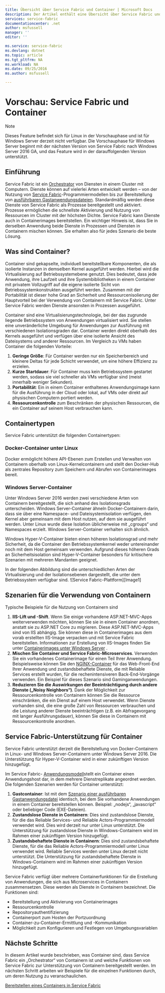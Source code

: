 ```yaml
---
title: Übersicht über Service Fabric und Container | Microsoft Docs
description: Der Artikel enthält eine Übersicht über Service Fabric und die Nutzung von Containern zur Bereitstellung von Microserviceanwendungen. Im Artikel wird beschrieben, wie Container verwendet werden können und welche Funktionen in Service Fabric verfügbar sind.
services: service-fabric
documentationcenter: .net
author: msfussell
manager: ''
editor: ''

ms.service: service-fabric
ms.devlang: dotnet
ms.topic: article
ms.tgt_pltfrm: NA
ms.workload: NA
ms.date: 09/25/2016
ms.author: msfussell

---
```

# <a name="preview:-service-fabric-and-containers"></a>Vorschau: Service Fabric und Container
> [!NOTE]
> Dieses Feature befindet sich für Linux in der Vorschauphase und ist für Windows Server derzeit nicht verfügbar. Die Vorschauphase für Windows Server beginnt mit der nächsten Version von Service Fabric nach Windows Server 2016 GA, und das Feature wird in der darauffolgenden Version unterstützt.
> 
> 

## <a name="introduction"></a>Einführung
Service Fabric ist ein [Orchestrator](service-fabric-cluster-resource-manager-introduction.md) von Diensten in einem Cluster mit Computern. Dienste können auf vielerlei Arten entwickelt werden – von der Nutzung von [Service Fabric](service-fabric-choose-framework.md)-Programmiermodellen bis zur Bereitstellung von [ausführbaren Gastanwendungsdateien](service-fabric-deploy-existing-app.md). Standardmäßig werden diese Dienste von Service Fabric als Prozesse bereitgestellt und aktiviert. Prozesse ermöglichen die schnellste Aktivierung und Nutzung von Ressourcen im Cluster mit der höchsten Dichte. Service Fabric kann Dienste auch in Containerimages bereitstellen. Ein wichtiger Hinweis ist, dass Sie in derselben Anwendung beide Dienste in Prozessen und Diensten in Containern mischen können. Sie erhalten also für jedes Szenario die beste Lösung.

## <a name="what-are-containers?"></a>Was sind Container?
Container sind gekapselte, individuell bereitstellbare Komponenten, die als isolierte Instanzen in demselben Kernel ausgeführt werden. Hierbei wird die Virtualisierung auf Betriebssystemebene genutzt. Dies bedeutet, dass jede Anwendung, ihre Laufzeit und ihre Systembibliotheken in einem Container mit privatem Vollzugriff auf die eigene isolierte Sicht von Betriebssystemkonstrukten ausgeführt werden. Zusammen mit der Portabilität ist dieser hohe Grad an Sicherheit und Ressourcenisolierung der Hauptvorteil bei der Verwendung von Containern mit Service Fabric. Unter Service Fabric werden Dienste ansonsten in Prozessen ausgeführt. 

Container sind eine Virtualisierungstechnologie, bei der das zugrunde liegende Betriebssystem von Anwendungen virtualisiert wird. Sie stellen eine unveränderliche Umgebung für Anwendungen zur Ausführung mit verschiedenen Isolationsgraden dar. Container werden direkt oberhalb des Kernels ausgeführt und verfügen über eine isolierte Ansicht des Dateisystems und anderer Ressourcen. Im Vergleich zu VMs haben Container die folgenden Vorteile:

1. **Geringe Größe**: Für Container werden nur ein Speicherbereich und kleinere Deltas für jede Schicht verwendet, um eine höhere Effizienz zu erzielen.
2. **Kurze Startdauer**: Für Container muss kein Betriebssystem gestartet werden, sodass sie viel schneller als VMs verfügbar sind (meist innerhalb weniger Sekunden).
3. **Portabilität**: Ein in einem Container enthaltenes Anwendungsimage kann für die Ausführung in der Cloud oder lokal, auf VMs oder direkt auf physischen Computern portiert werden.
4. **Ressourcenkontrolle** zum Beschränken der physischen Ressourcen, die ein Container auf seinem Host verbrauchen kann.

## <a name="container-types"></a>Containertypen
Service Fabric unterstützt die folgenden Containertypen:

### <a name="docker-containers-on-linux"></a>Docker-Container unter Linux
Docker ermöglicht höhere API-Ebenen zum Erstellen und Verwalten von Containern oberhalb von Linux-Kernelcontainern und stellt den Docker-Hub als zentrales Repository zum Speichern und Abrufen von Containerimages bereit. 

### <a name="windows-server-containers"></a>Windows Server-Container
Unter Windows Server 2016 werden zwei verschiedene Arten von Containern bereitgestellt, die sich anhand des Isolationsgrads unterscheiden. Windows Server-Container ähneln Docker-Containern darin, dass sie über eine Namespace- und Dateisystemisolation verfügen, den Kernel aber gemeinsam mit dem Host nutzen, auf dem sie ausgeführt werden. Unter Linux wurde diese Isolation üblicherweise mit „cgroups“ und Namespaces erzielt. Windows Server-Container verhalten sich ähnlich. 

Windows Hyper-V-Container bieten einen höheren Isolationsgrad und mehr Sicherheit, da die Container den Betriebssystemkernel weder untereinander noch mit dem Host gemeinsam verwenden. Aufgrund dieses höheren Grads an Sicherheitsisolation sind Hyper-V-Container besonders für kritischere Szenarien mit mehreren Mandanten geeignet.

In der folgenden Abbildung sind die unterschiedlichen Arten der Virtualisierung und der Isolationsebenen dargestellt, die unter dem Betriebssystem verfügbar sind.
![Service Fabric-Plattform][Image1]

## <a name="scenarios-for-using-containers"></a>Szenarien für die Verwendung von Containern
Typische Beispiele für die Nutzung von Containern sind

1. **IIS-Lift und -Shift**. Wenn Sie einige vorhandene ASP.NET-MVC-Apps weiterverwenden möchten, können Sie sie in einem Container anordnen, anstatt sie zu ASP.NET Core zu migrieren. Diese ASP.NET-MVC-Apps sind von IIS abhängig. Sie können diese in Containerimages aus dem vorab erstellten IIS-Image verpacken und mit Service Fabric bereitstellen. Informationen zur Erstellung von IIS-Images finden Sie unter [Containerimages unter Windows Server](https://msdn.microsoft.com/virtualization/windowscontainers/quick_start/quick_start_images) .
2. **Mischen Sie Container und Service Fabric-Microservices**. Verwenden Sie ein vorhandenes Containerimage für einen Teil Ihrer Anwendung. Beispielsweise können Sie den [NGINX-Container](https://hub.docker.com/_/nginx/) für das Web-Front-End Ihrer Anwendung und zustandsbehaftete Dienste, die mit Reliable Services erstellt wurden, für die rechenintensiveren Back-End-Vorgänge verwenden. Ein Beispiel für dieses Szenario sind Gaminganwendungen.
3. **Reduzieren Sie die Auswirkungen der Beeinträchtigung durch andere Dienste („Noisy Neighbors“)**. Dank der Möglichkeit zur Ressourcenkontrolle von Containern können Sie die Ressource einschränken, die ein Dienst auf einem Host verwendet. Wenn Dienste vorhanden sind, die eine große Zahl von Ressourcen verbrauchen und die Leistung anderer Dienste beeinträchtigen (z.B. ein Abfragevorgang mit langer Ausführungsdauer), können Sie diese in Containern mit Ressourcenkontrolle anordnen.

## <a name="service-fabric-support-for-containers"></a>Service Fabric-Unterstützung für Container
Service Fabric unterstützt derzeit die Bereitstellung von Docker-Containern in Linux- und Windows Server-Containern unter Windows Server 2016. Die Unterstützung für Hyper-V-Container wird in einer zukünftigen Version hinzugefügt. 

Im Service Fabric- [Anwendungsmodell](service-fabric-application-model.md)stellt ein Container einen Anwendungshost dar, in dem mehrere Dienstreplikate angeordnet werden. Die folgenden Szenarien werden für Container unterstützt:

1. **Gastcontainer**: Ist mit dem [Szenario einer ausführbaren Gastanwendungsdatei](service-fabric-deploy-existing-app.md) identisch, bei dem Sie vorhandene Anwendungen in einem Container bereitstellen können. Beispiel: „nodejs“, „javascript“ oder beliebiger Code (EXE-Dateien).
2. **Zustandslose Dienste in Containern**: Dies sind zustandslose Dienste, für die das Reliable Services- und Reliable Actors-Programmiermodell verwendet wird. Dies wird derzeit nur unter Linux unterstützt. Die Unterstützung für zustandslose Dienste in Windows-Containern wird im Rahmen einer zukünftigen Version hinzugefügt.
3. **Zustandsbehaftete Dienste in Containern**: Dies sind zustandsbehaftete Dienste, für die das Reliable Actors-Programmiermodell unter Linux verwendet wird. Reliable Services werden unter Linux derzeit nicht unterstützt.  Die Unterstützung für zustandsbehaftete Dienste in Windows-Containern wird im Rahmen einer zukünftigen Version hinzugefügt.

Service Fabric verfügt über mehrere Containerfunktionen für die Erstellung von Anwendungen, die sich aus Microservices in Containern zusammensetzen. Diese werden als Dienste in Containern bezeichnet. Die Funktionen sind:

* Bereitstellung und Aktivierung von Containerimages
* Ressourcenkontrolle
* Repositoryauthentifizierung
* Containerport zum Hosten der Portzuordnung
* Container-zu-Container-Ermittlung und -Kommunikation
* Möglichkeit zum Konfigurieren und Festlegen von Umgebungsvariablen

## <a name="next-steps"></a>Nächste Schritte
In diesem Artikel wurde beschrieben, was Container sind, dass Service Fabric ein „Orchestrator“ von Containern ist und welche Funktionen von Service Fabric zur Unterstützung von Containern bereitgestellt werden. Im nächsten Schritt arbeiten wir Beispiele für die einzelnen Funktionen durch, um deren Nutzung zu veranschaulichen. 

[Bereitstellen eines Containers in Service Fabric](service-fabric-deploy-container.md)

[Bild1]: media/service-fabric-containers/Service-Fabric-Types-of-Isolation.png




<!--HONumber=Oct16_HO2-->


